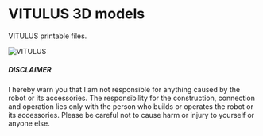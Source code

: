 # VITULUS 3D models
VITULUS printable files. 

![VITULUS](http://)


##### DISCLAIMER
I hereby warn you that I am not responsible for anything caused by the robot or its accessories. The responsibility for the construction, connection and operation lies only with the person who builds or operates the robot or its accessories. Please be careful not to cause harm or injury to yourself or anyone else.
